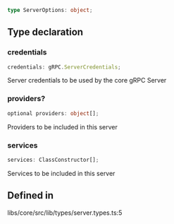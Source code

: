 ```ts
type ServerOptions: object;
```

## Type declaration

### credentials

```ts
credentials: gRPC.ServerCredentials;
```

Server credentials to be used by the core gRPC Server

### providers?

```ts
optional providers: object[];
```

Providers to be included in this server

### services

```ts
services: ClassConstructor[];
```

Services to be included in this server

## Defined in

libs/core/src/lib/types/server.types.ts:5
